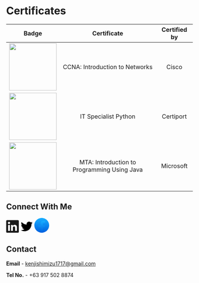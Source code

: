

# Certificates #

|Badge|Certificate|Certified by|
|:--:|:--:|:--:|
|<a href="https://www.credly.com/badges/55fce363-fbe1-4166-96b0-46131fb6ceef/public_url"><img src="https://images.credly.com/size/340x340/images/70d71df5-f3dc-4380-9b9d-f22513a70417/CCNAITN__1_.png" width = 128px></a> |CCNA: Introduction to Networks|Cisco|
|<a href="https://www.credly.com/badges/0bd8d264-4f92-4e18-85ea-ed67391f4501/public_url"><img src="https://images.credly.com/size/340x340/images/3c4602d8-832e-4a24-b42d-00359ce746f7/ITS-Badges_Python_1200px.png" width = 128px></a>|IT Specialist Python|Certiport|
|<a href="https://www.credly.com/badges/37daef4c-d410-42ea-b472-5164a89ef69d/public_url"><img src="https://images.credly.com/size/340x340/images/74450625-9ec7-41a7-897e-aa61a9ea4278/MTA-Introduction_to_Programming_Using_Java-600x600.png" width = 128px></a>|MTA: Introduction to Programming Using Java|Microsoft|

## Connect With Me ##
<a href="https://www.linkedin.com/in/kenji-shimizu-07798b130/"><svg xmlns="http://www.w3.org/2000/svg" width="34" height="34" viewBox="0 0 34 34" class="global-nav__logo"><title>LinkedIn</title><g><path d="M34,2.5v29A2.5,2.5,0,0,1,31.5,34H2.5A2.5,2.5,0,0,1,0,31.5V2.5A2.5,2.5,0,0,1,2.5,0h29A2.5,2.5,0,0,1,34,2.5ZM10,13H5V29h5Zm.45-5.5A2.88,2.88,0,0,0,7.59,4.6H7.5a2.9,2.9,0,0,0,0,5.8h0a2.88,2.88,0,0,0,2.95-2.81ZM29,19.28c0-4.81-3.06-6.68-6.1-6.68a5.7,5.7,0,0,0-5.06,2.58H17.7V13H13V29h5V20.49a3.32,3.32,0,0,1,3-3.58h.19c1.59,0,2.77,1,2.77,3.52V29h5Z" fill="currentColor"></path></g></svg></a> <a href="https://twitter.com/kenjishimizu17"><svg viewBox="0 0 24 24" aria-hidden="true" width="34px" height="34px"><g><path d="M23.643 4.937c-.835.37-1.732.62-2.675.733.962-.576 1.7-1.49 2.048-2.578-.9.534-1.897.922-2.958 1.13-.85-.904-2.06-1.47-3.4-1.47-2.572 0-4.658 2.086-4.658 4.66 0 .364.042.718.12 1.06-3.873-.195-7.304-2.05-9.602-4.868-.4.69-.63 1.49-.63 2.342 0 1.616.823 3.043 2.072 3.878-.764-.025-1.482-.234-2.11-.583v.06c0 2.257 1.605 4.14 3.737 4.568-.392.106-.803.162-1.227.162-.3 0-.593-.028-.877-.082.593 1.85 2.313 3.198 4.352 3.234-1.595 1.25-3.604 1.995-5.786 1.995-.376 0-.747-.022-1.112-.065 2.062 1.323 4.51 2.093 7.14 2.093 8.57 0 13.255-7.098 13.255-13.254 0-.2-.005-.402-.014-.602.91-.658 1.7-1.477 2.323-2.41z"></path></g></svg></a>   <a href="https://www.facebook.com/cutekenji/"><svg viewBox="0 0 36 36" class="a8c37x1j ms05siws l3qrxjdp b7h9ocf4" fill="url(#jsc_s_13)" height="40" width="40"><defs><linearGradient x1="50%" x2="50%" y1="97.0782153%" y2="0%" id="jsc_s_13"><stop offset="0%" stop-color="#0062E0"></stop><stop offset="100%" stop-color="#19AFFF"></stop></linearGradient></defs><path d="M15 35.8C6.5 34.3 0 26.9 0 18 0 8.1 8.1 0 18 0s18 8.1 18 18c0 8.9-6.5 16.3-15 17.8l-1-.8h-4l-1 .8z"></path><path class="p361ku9c" d="M25 23l.8-5H21v-3.5c0-1.4.5-2.5 2.7-2.5H26V7.4c-1.3-.2-2.7-.4-4-.4-4.1 0-7 2.5-7 7v4h-4.5v5H15v12.7c1 .2 2 .3 3 .3s2-.1 3-.3V23h4z"></path></svg></a>

## Contact ##

**Email** - kenjishimizu1717@gmail.com

**Tel No.** - +63 917 502 8874

